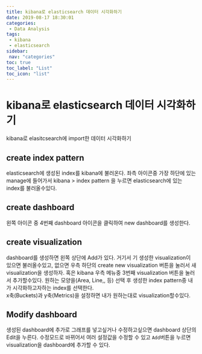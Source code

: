 ```yaml
---
title: kibana로 elasticsearch 데이터 시각화하기
date: 2019-08-17 18:30:01
categories: 
 - Data Analysis 
tags: 
 - kibana
 - elasticsearch
sidebar:
 nav: "categories"
toc: true
toc_label: "List"
toc_icon: "list"
---
```



# kibana로 elasticsearch 데이터 시각화하기
kibana로 elasitcsearch에 import한 데이터 시각화하기

## create index pattern
elasticsearch에 생성된 index를 kibana에 불러온다.
좌측 아이콘중 가장 하단에 있는 manage에 들어가서 kibana > index pattern 을 누르면 elasticsearch에 있는 index를 불러올수있다. 

## create dashboard
왼쪽 아이콘 중 4번째 dashboard 아이콘을 클릭하여 new dashboard를 생성한다.

## create visualization
dashboard를 생성하면 왼쪽 상단에 Add가 있다. 거기서 기 생성한 visualization이 있으면 불러올수있고, 없으면 우측 하단의 create new visualization 버튼을 눌러서 새 visualization을 생성하자.
혹은 kibana 우측 메뉴중 3번째 visualization 버튼을 눌러서 추가할수있다.
원하는 모양을(Area, Line,, 등) 선택 후  생성한 index pattern중 내가 시각화하고자하는 index를 선택한다.  
x축(Buckets)과 y축(Metrics)을 설정하면 내가 원하는대로 visualization할수있다. 

## Modify dashboard
생성된 dashboard에 추가로 그래프를 넣고싶거나 수정하고싶으면 dashboard 상단의 Edit을 누른다. 수정모드로 바뀌어서 여러 설정값을 수정할 수 있고 `Add`버튼을 누르면 visualization을 dashboard에 추가할 수 있다. 
